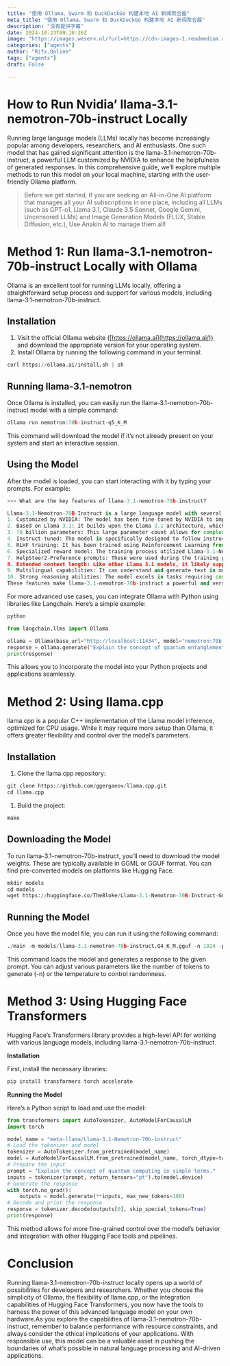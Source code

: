 ```yaml
---
title: "使用 Ollama、Swarm 和 DuckDuckGo 构建本地 AI 新闻聚合器"
meta_title: "使用 Ollama、Swarm 和 DuckDuckGo 构建本地 AI 新闻聚合器"
description: "没有提供字幕"
date: 2024-10-23T09:10:26Z
image: "https://images.weserv.nl/?url=https://cdn-images-1.readmedium.com/v2/resize:fit:800/1*fqVKJkw5sQvLtIsyCcengQ.png"
categories: ["agents"]
author: "Rifx.Online"
tags: ["agents"]
draft: False

---
```



# How to Run Nvidia’ llama-3.1-nemotron-70b-instruct Locally

Running large language models (LLMs) locally has become increasingly popular among developers, researchers, and AI enthusiasts. One such model that has gained significant attention is the llama-3.1-nemotron-70b-instruct, a powerful LLM customized by NVIDIA to enhance the helpfulness of generated responses. In this comprehensive guide, we’ll explore multiple methods to run this model on your local machine, starting with the user-friendly Ollama platform.


> Before we get started, If you are seeking an All-in-One AI platform that manages all your AI subscriptions in one place, including all LLMs (such as GPT-o1, Llama 3.1, Claude 3.5 Sonnet, Google Gemini, Uncensored LLMs) and Image Generation Models (FLUX, Stable Diffusion, etc.), Use Anakin AI to manage them all!




# Method 1: Run llama-3.1-nemotron-70b-instruct Locally with Ollama

Ollama is an excellent tool for running LLMs locally, offering a straightforward setup process and support for various models, including llama-3.1-nemotron-70b-instruct.


## Installation

1. Visit the official Ollama website ([https://ollama.ai](https://ollama.ai/)) and download the appropriate version for your operating system.
2. Install Ollama by running the following command in your terminal:


```python
curl https://ollama.ai/install.sh | sh
```

## Running llama-3.1-nemotron

Once Ollama is installed, you can easily run the llama-3.1-nemotron-70b-instruct model with a simple command:


```python
ollama run nemotron:70b-instruct-q5_K_M
```
This command will download the model if it’s not already present on your system and start an interactive session.


## Using the Model

After the model is loaded, you can start interacting with it by typing your prompts. For example:


```python
>>> What are the key features of llama-3.1-nemotron-70b-instruct?

Llama-3.1-Nemotron-70B-Instruct is a large language model with several key features:
1. Customized by NVIDIA: The model has been fine-tuned by NVIDIA to improve the helpfulness and quality of its responses.
2. Based on Llama 3.1: It builds upon the Llama 3.1 architecture, which is known for its strong performance across various tasks.
3. 70 billion parameters: This large parameter count allows for complex reasoning and a wide range of capabilities.
4. Instruct-tuned: The model is specifically designed to follow instructions and generate helpful responses to user queries.
5. RLHF training: It has been trained using Reinforcement Learning from Human Feedback, specifically the REINFORCE algorithm.
6. Specialized reward model: The training process utilized Llama-3.1-Nemotron-70B-Reward for optimization.
7. HelpSteer2-Preference prompts: These were used during the training process to further improve the model's helpfulness.
8. Extended context length: Like other Llama 3.1 models, it likely supports a longer context window of 128K tokens.
9. Multilingual capabilities: It can understand and generate text in multiple languages.
10. Strong reasoning abilities: The model excels in tasks requiring complex reasoning and problem-solving.
These features make llama-3.1-nemotron-70b-instruct a powerful and versatile language model suitable for a wide range of applications, from general conversation to specialized tasks in various domains.
```
For more advanced use cases, you can integrate Ollama with Python using libraries like Langchain. Here’s a simple example:


```python
python

from langchain.llms import Ollama

ollama = Ollama(base_url="http://localhost:11434", model="nemotron:70b-instruct-q5_K_M")
response = ollama.generate("Explain the concept of quantum entanglement.")
print(response)
```
This allows you to incorporate the model into your Python projects and applications seamlessly.


# Method 2: Using llama.cpp

llama.cpp is a popular C++ implementation of the Llama model inference, optimized for CPU usage. While it may require more setup than Ollama, it offers greater flexibility and control over the model’s parameters.


## Installation

1. Clone the llama.cpp repository:


```python
git clone https://github.com/ggerganov/llama.cpp.git
cd llama.cpp
```
1. Build the project:


```python
make
```

## Downloading the Model

To run llama-3.1-nemotron-70b-instruct, you’ll need to download the model weights. These are typically available in GGML or GGUF format. You can find pre-converted models on platforms like Hugging Face.


```python
mkdir models
cd models
wget https://huggingface.co/TheBloke/Llama-3.1-Nemotron-70B-Instruct-GGUF/resolve/main/llama-3.1-nemotron-70b-instruct.Q4_K_M.gguf
```

## Running the Model

Once you have the model file, you can run it using the following command:


```python
./main -m models/llama-3.1-nemotron-70b-instruct.Q4_K_M.gguf -n 1024 -p "Hello, how are you today?"
```
This command loads the model and generates a response to the given prompt. You can adjust various parameters like the number of tokens to generate (-n) or the temperature to control randomness.


# Method 3: Using Hugging Face Transformers

Hugging Face’s Transformers library provides a high-level API for working with various language models, including llama-3.1-nemotron-70b-instruct.

**Installation**

First, install the necessary libraries:


```python
pip install transformers torch accelerate
```
**Running the Model**

Here’s a Python script to load and use the model:


```python
from transformers import AutoTokenizer, AutoModelForCausalLM
import torch

model_name = "meta-llama/Llama-3.1-Nemotron-70b-instruct"
# Load the tokenizer and model
tokenizer = AutoTokenizer.from_pretrained(model_name)
model = AutoModelForCausalLM.from_pretrained(model_name, torch_dtype=torch.float16, device_map="auto")
# Prepare the input
prompt = "Explain the concept of quantum computing in simple terms."
inputs = tokenizer(prompt, return_tensors="pt").to(model.device)
# Generate the response
with torch.no_grad():
    outputs = model.generate(**inputs, max_new_tokens=100)
# Decode and print the response
response = tokenizer.decode(outputs[0], skip_special_tokens=True)
print(response)
```
This method allows for more fine-grained control over the model’s behavior and integration with other Hugging Face tools and pipelines.


# Conclusion

Running llama-3.1-nemotron-70b-instruct locally opens up a world of possibilities for developers and researchers. Whether you choose the simplicity of Ollama, the flexibility of llama.cpp, or the integration capabilities of Hugging Face Transformers, you now have the tools to harness the power of this advanced language model on your own hardware.As you explore the capabilities of llama-3.1-nemotron-70b-instruct, remember to balance performance with resource constraints, and always consider the ethical implications of your applications. With responsible use, this model can be a valuable asset in pushing the boundaries of what’s possible in natural language processing and AI-driven applications.



